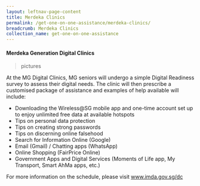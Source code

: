 ```yaml
---
layout: leftnav-page-content
title: Merdeka Clinics
permalink: /get-one-on-one-assistance/merdeka-clinics/
breadcrumb: Merdeka Clinics
collection_name: get-one-on-one-assistance
---
```


#### Merdeka Generation Digital Clinics<br>

> pictures

At the MG Digital Clinics, MG seniors will undergo a simple Digital Readiness survey to assess their digital needs. The clinic will then prescribe a customised package of assistance and examples of help available will include:<br>
*	Downloading the Wireless@SG mobile app and one-time account set up to enjoy unlimited free data at available hotspots<br> 
*	Tips on personal data protection<br>
*	Tips on creating strong passwords<br> 
*	Tips on discerning online falsehood<br> 
*	Search for Information Online (Google)<br> 
*	Email (Gmail) / Chatting apps (WhatsApp)<br> 
*	Online Shopping (FairPrice Online)<br> 
*	Government Apps and Digital Services (Moments of Life app, My Transport, Smart AhMa apps, etc.)<br> 

For more information on the schedule, please visit <a href="www.imda.gov.sg/dc" target="_blank">www.imda.gov.sg/dc</a>
